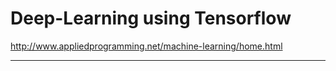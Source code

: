 # Deep-Learning using Tensorflow

http://www.appliedprogramming.net/machine-learning/home.html

<hr>
